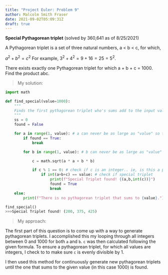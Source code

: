 ```yaml
---
title: "Project Euler: Problem 9"
author: Malcolm Smith Fraser
date: 2021-09-02T05:09:31Z
draft: true
---
```


**Special Pythagorean triplet** (solved by 360,641 as of 8/25/2021)

A Pythagorean triplet is a set of three natural numbers, a < b < c, for which,

$a^2 + b^2 = c^2$
For example, $3^2 + 4^2 = 9 + 16 = 25 = 5^2$.

There exists exactly one Pythagorean triplet for which a + b + c = 1000.
Find the product abc.

>My solution:
```python
import math

def find_special(value=1000):
    """
    Finds the first pythagorean triplet who's sums add to the input value. Default value is 1000 for special triplet
    """
    ss = 0
    found = False

    for a in range(1, value): # a can never be as large as "value" so this is where I cap the loop for convinience
        if found == True:
            break

        for b in range(1, value): # b can never be as large as "value" so this is where I cap the loop for convinience

            c = math.sqrt(a * a + b * b)

            if c % 1 == 0: # check if c is an integer.. ie, is this a pythagorean triplet
                if int(a+b+c) == value: # check if special triplet
                    print(f"Special Triplet found! {(a,b,int(c))}")
                    found = True
                    break
    else:
        print(f"There is no pythagorean triplet that sums to {value}.")
```
```python
find_special()
>>>Special Triplet found! (200, 375, 425)
```
>My approach:

The first part of this question is to come up with a way to generate pythagorean triplets. 
I accomplished this my looping through all integers between 0 and 1000 for both `a` and `b`.
`c` was then calculated following the given formula. To ensure a pythagorean triplet, for which all values are integers,
I check to to make sure `c` is evenly divisible by 1.

I then used this method for continuously generate new pythagorean triplets until the one that sums to the given value (in this case 1000) is found.
